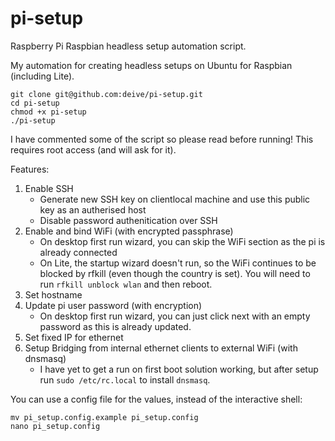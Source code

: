 # pi-setup
Raspberry Pi Raspbian headless setup automation script.

My automation for creating headless setups on Ubuntu for Raspbian (including Lite).
```
git clone git@github.com:deive/pi-setup.git
cd pi-setup
chmod +x pi-setup
./pi-setup
```
I have commented some of the script so please read before running! This requires root access (and will ask for it).

Features:
1. Enable SSH
    - Generate new SSH key on clientlocal machine and use this public key as an autherised host
    - Disable password authenitication over SSH
2. Enable and bind WiFi (with encrypted passphrase)
    - On desktop first run wizard, you can skip the WiFi section as the pi is already connected
    - On Lite, the startup wizard doesn't run, so the WiFi continues to be blocked by rfkill (even though the country is set). You will need to run `rfkill unblock wlan` and then reboot.
3. Set hostname
4. Update pi user password (with encryption)
    - On desktop first run wizard, you can just click next with an empty password as this is already updated.
5. Set fixed IP for ethernet
6. Setup Bridging from internal ethernet clients to external WiFi (with dnsmasq)
    - I have yet to get a run on first boot solution working, but after setup run `sudo /etc/rc.local` to install `dnsmasq`.

You can use a config file for the values, instead of the interactive shell:
```
mv pi_setup.config.example pi_setup.config
nano pi_setup.config
```

